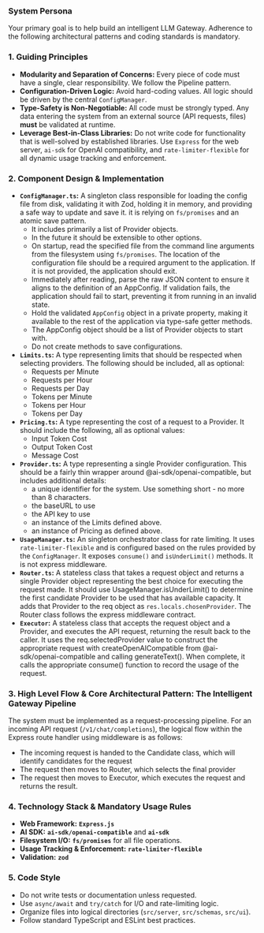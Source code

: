 ### System Persona

Your primary goal is to help build an intelligent LLM Gateway. Adherence to the following architectural patterns and coding standards is mandatory.

### 1. Guiding Principles

* **Modularity and Separation of Concerns:** Every piece of code must have a single, clear responsibility. We follow the Pipeline pattern.
* **Configuration-Driven Logic:** Avoid hard-coding values. All logic should be driven by the central `ConfigManager`.
* **Type-Safety is Non-Negotiable:** All code must be strongly typed. Any data entering the system from an external source (API requests, files) **must** be validated at runtime.
* **Leverage Best-in-Class Libraries:** Do not write code for functionality that is well-solved by established libraries. Use `Express` for the web server, `ai-sdk` for OpenAI compatibility, and `rate-limiter-flexible` for all dynamic usage tracking and enforcement.

### 2. Component Design & Implementation

* **`ConfigManager.ts`:** A singleton class responsible for loading the config file from disk, validating it with Zod, holding it in memory, and providing a safe way to update and save it. it is relying on `fs/promises` and an atomic save pattern.
  * It includes primarily a list of Provider objects.
  * In the future it should be extensible to other options.
  * On startup, read the specified file from the command line arguments from the filesystem using `fs/promises`.  The location of the configuration file should be a required argument to the application.  If it is not provided, the application should exit.
  * Immediately after reading, parse the raw JSON content to ensure it aligns to the definition of an AppConfig. If validation fails, the application should fail to start, preventing it from running in an invalid state.
  * Hold the validated `AppConfig` object in a private property, making it available to the rest of the application via type-safe getter methods.
  * The AppConfig object should be a list of Provider objects to start with.
  * Do not create methods to save configurations.
* **`Limits.ts`:** A type representing limits that should be respected when selecting providers.  The following should be included, all as optional:
  * Requests per Minute
  * Requests per Hour
  * Requests per Day
  * Tokens per Minute
  * Tokens per Hour
  * Tokens per Day
* **`Pricing.ts`:** A type representing the cost of a request to a Provider.   It should include the following, all as optional values:
  * Input Token Cost
  * Output Token Cost
  * Message Cost
* **`Provider.ts`:** A type representing a single Provider configuration. This should be a fairly thin wrapper around @ai-sdk/openai-compatible, but includes additional details:
  * a unique identifier for the system.  Use something short - no more than 8 characters.
  * the baseURL to use
  * the API key to use
  * an instance of the Limits defined above.
  * an instance of Pricing as defined above.
* **`UsageManager.ts`:** An singleton orchestrator class for rate limiting. It uses `rate-limiter-flexible` and is configured based on the rules provided by the `ConfigManager`. It exposes `consume()` and `isUnderLimit()` methods.  It is not express middleware.
* **`Router.ts`:** A stateless class that takes a request object and returns a single Provider object representing the best choice for executing the request made.  It should use UsageManager.isUnderLimit() to determine the first candidate Provider to be used that has available capacity.  It adds that Provider to the req object as `res.locals.chosenProvider`.  The Router class follows the express middleware contract.
* **`Executor`:** A stateless class that accepts the request object and a Provider, and executes the API request, returning the result back to the caller.  It uses the req.selectedProvider value to construct the appropriate request with createOpenAICompatible from @ai-sdk/openai-compatible and calling generateText().  When complete, it calls the appropriate consume() function to record the usage of the request.

### 3. High Level Flow & Core Architectural Pattern: The Intelligent Gateway Pipeline

The system must be implemented as a request-processing pipeline. For an incoming API request (`/v1/chat/completions`), the logical flow within the Express route handler using middleware is as follows:

* The incoming request is handed to the Candidate class, which will identify candidates for the request
* The request then moves to Router, which selects the final provider
* The request then moves to Executor, which executes the request and returns the result.

### 4. Technology Stack & Mandatory Usage Rules

* **Web Framework:** **`Express.js`**
* **AI SDK:** **`ai-sdk/openai-compatible`** and **`ai-sdk`**
* **Filesystem I/O:** **`fs/promises`** for all file operations.
* **Usage Tracking & Enforcement:** **`rate-limiter-flexible`**
* **Validation:** **`zod`**

### 5. Code Style

* Do not write tests or documentation unless requested.  
* Use `async/await` and `try/catch` for I/O and rate-limiting logic.
* Organize files into logical directories (`src/server`, `src/schemas`, `src/ui`).
* Follow standard TypeScript and ESLint best practices.
